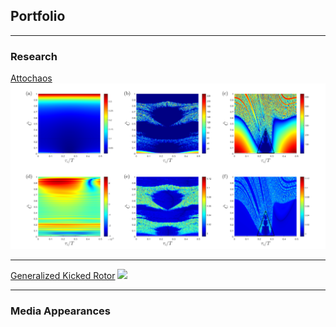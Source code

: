 ## Portfolio

---

### Research

[Attochaos](https://arxiv.org/pdf/2405.05804)
<img src="images/attochaos.png?raw=true"/>

---
[Generalized Kicked Rotor]()
<img src="images/Kicked_rotor.png?raw=true"/>

---

### Media Appearances

<!DOCTYPE html>
<html lang="en">
<head>
    <meta charset="UTF-8">
    <meta name="viewport" content="width=device-width, initial-scale=1.0">
    <style>
        .gallery {
            display: grid;
            grid-template-columns: repeat(3, 1fr);
            gap: 10px;
            max-width: 800px;
            margin: auto;
        }

        .gallery-item {
            position: relative;
            overflow: hidden;
        }

        .gallery-item img {
            width: 100%;
            height: auto;
            display: block;
            transition: transform 0.3s ease;
        }

        .gallery-item:hover img {
            transform: scale(1.1);
        }

        .gallery-item .hover-title {
            position: absolute;
            bottom: 0;
            left: 0;
            width: 100%;
            padding: 10px;
            background-color: rgba(0, 0, 0, 0.6);
            color: white;
            text-align: center;
            opacity: 0;
            transition: opacity 0.3s ease;
        }

        .gallery-item:hover .hover-title {
            opacity: 1;
        }
    </style>
    <title>3x3 Photo Gallery</title>
</head>
<body>

<div class="gallery">
    <div class="gallery-item">
        <a href="https://example1.com" target="_blank">
            <img src="image1.jpg" alt="Image 1">
            <div class="hover-title">Title 1</div>
        </a>
    </div>
    <div class="gallery-item">
        <a href="https://example2.com" target="_blank">
            <img src="image2.jpg" alt="Image 2">
            <div class="hover-title">Title 2</div>
        </a>
    </div>
    <div class="gallery-item">
        <a href="https://example3.com" target="_blank">
            <img src="image3.jpg" alt="Image 3">
            <div class="hover-title">Title 3</div>
        </a>
    </div>
    <div class="gallery-item">
        <a href="https://example4.com" target="_blank">
            <img src="image4.jpg" alt="Image 4">
            <div class="hover-title">Title 4</div>
        </a>
    </div>
    <div class="gallery-item">
        <a href="https://example5.com" target="_blank">
            <img src="image5.jpg" alt="Image 5">
            <div class="hover-title">Title 5</div>
        </a>
    </div>
    <div class="gallery-item">
        <a href="https://example6.com" target="_blank">
            <img src="image6.jpg" alt="Image 6">
            <div class="hover-title">Title 6</div>
        </a>
    </div>
    <div class="gallery-item">
        <a href="https://example7.com" target="_blank">
            <img src="image7.jpg" alt="Image 7">
            <div class="hover-title">Title 7</div>
        </a>
    </div>
    <div class="gallery-item">
        <a href="https://example8.com" target="_blank">
            <img src="image8.jpg" alt="Image 8">
            <div class="hover-title">Title 8</div>
        </a>
    </div>
    <div class="gallery-item">
        <a href="https://example9.com" target="_blank">
            <img src="image9.jpg" alt="Image 9">
            <div class="hover-title">Title 9</div>
        </a>
    </div>
</div>

</body>
</html>



---




---
